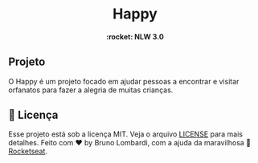 <h1 align="center">
Happy
</h1>

<h4 align="center">
:rocket: NLW 3.0
</h4>

## Projeto

O Happy é um projeto focado em ajudar pessoas a encontrar e visitar orfanatos para fazer a alegria de muitas crianças.

## :memo: Licença

Esse projeto está sob a licença MIT. Veja o arquivo [LICENSE](LICENSE.md) para mais detalhes.
Feito com ♥ by Bruno Lombardi, com a ajuda da maravilhosa 🚀 [Rocketseat](https://github.com/Rocketseat).
